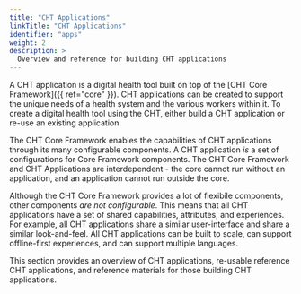```yaml
---
title: "CHT Applications"
linkTitle: "CHT Applications"
identifier: "apps"
weight: 2
description: >
  Overview and reference for building CHT applications
---
```


A CHT application is a digital health tool built on top of the [CHT Core Framework]({{ ref="core" }}). CHT applications can be created to support the unique needs of a health system and the various workers within it. To create a digital health tool using the CHT, either build a CHT application or re-use an existing application.

The CHT Core Framework enables the capabilities of CHT applications through its many configurable components. A CHT application _is_ a set of configurations for Core Framework components. The CHT Core Framework and CHT Applications are interdependent - the core cannot run without an application, and an application cannot run outside the core.

Although the CHT Core Framework provides a lot of flexibile components, other components _are not configurable_. This means that all CHT applications have a set of shared capabilities, attributes, and experiences. For example, all CHT applications share a similar user-interface and share a similar look-and-feel. All CHT applications can be built to scale, can support offline-first experiences, and can support multiple languages.

This section provides an overview of CHT applications, re-usable reference CHT applications, and reference materials for those building CHT applications.
